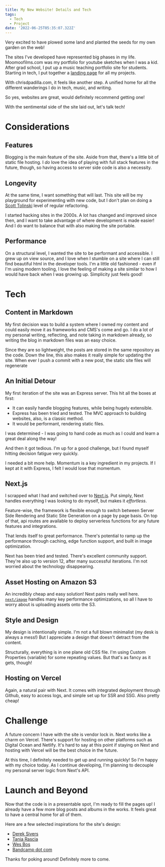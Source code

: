 ```yaml
---
title: My New Website! Details and Tech
tags:
  - Tech
  - Project
date: '2022-06-25T05:35:07.322Z'
---
```


Very excited to have plowed some land and planted the seeds for my own garden on the web!

The sites I've developed have represented big phases in my life. Moomoofilms.com was my portfolio for youtube sketches when I was a kid. After grad school, I put up a music teaching portfolio site for students. Starting in tech, I put together a [landing page](chrispadilla.dev) for all my projects.

With chrisdpadilla.com, it feels like another step. A unified home for all the different wanderings I do in tech, music, and writing.

So yes, websites are great, would definitely recommend getting one!

With the sentimental side of the site laid out, let's talk tech!

# Considerations

## Features

Blogging is the main feature of the site. Aside from that, there's a little bit of static file hosting. I _do_ love the idea of playing with full stack features in the future, though, so having access to server side code is also a necessity.

## Longevity

At the same time, I want something that will last. This site will be my playground for experimenting with new code, but I don't plan on doing a [Scott Tolinski](https://scotttolinski.com/) level of regular refactoring.

I started hacking sites in the 2000s. A lot has changed and improved since then, and I want to take advantage of where development is made easier! And I do want to balance that with also making the site portable.

## Performance

On a structural level, I wanted the site to be performant and accessible. I grew up on view source, and I love when I stumble on a site where I can still find beautiful html in the developer tools. I'm a little old fashioned - even if I'm using modern tooling, I love the feeling of making a site similar to how I would have back when I was growing up. Simplicity just feels good!

# Tech

## Content in Markdown

My first decision was to build a system where I owned my content and could easily move it as frameworks and CMS's come and go. I do a lot of my personal writing, reflecting, and note taking in markdown already, so writing the blog in markdown files was an easy choice.

Since they are so lightweight, the posts are stored in the same repository as the code. Down the line, this also makes it really simple for updating the site. When ever I push a commit with a new post, the static site files will regenerate

## An Initial Detour

My first iteration of the site was an Express server. This hit all the boxes at first:

- It can easily handle blogging features, while being hugely extensible.
- Express has been tried and tested. The MVC approach to building websites, also, is a classic method.
- It would be performant, rendering static files.

I was determined - I was going to hand code as much as I could and learn a great deal along the way!

And then it got tedious. I'm up for a good challenge, but I found myself hitting decision fatigue very quickly.

I needed a bit more help. Momentum is a key ingredient in my projects. If I kept at it with Express, I felt I would lose that momentum.

## Next.js

I scrapped what I had and switched over to [Next.js](https://nextjs.org/). Put simply, Next handles everything I was looking to do myself, but makes it _effortless_.

Feature-wise, the framework is flexible enough to switch between Server Side Rendering and Static Site Generation on a page by page basis. On top of that, api routes are available to deploy serverless functions for any future features and integrations.

That lends itself to great performance. There's potential to ramp up the performance through caching, edge function support, and built in image optimization.

Next has been tried and tested. There's excellent community support. They're also up to version 12, after many successful iterations. I'm not worried about the technology disappearing.

## Asset Hosting on Amazon S3

An incredibly cheap and easy solution! Next pairs really well here. [`next/image`](https://nextjs.org/docs/basic-features/image-optimization) handles many key performance optimizations, so all I have to worry about is uploading assets onto the S3.

## Style and Design

My design is intentionally simple. I'm not a full blown minimalist (my desk is always a mess!) But I appreciate a design that doesn't detract from the content.

Structurally, everything is in one plane old CSS file. I'm using Custom Properties (variable) for some repeating values. But that's as fancy as it gets, though!

## Hosting on Vercel

Again, a natural pair with Next. It comes with integrated deployment through Github, easy to access logs, and simple set up for SSR and SSG. Also pretty cheap!

# Challenge

A future concern I have with the site is vendor lock in. Next works like a charm on Vercel. There's support for hosting on other platforms such as Digital Ocean and Netlify. It's hard to say at this point if staying on Next and hosting with Vercel will be the best choice in the future.

At this time, I definitely needed to get up and running quickly! So I'm happy with my choice today. As I continue developing, I'm planning to decouple my personal server logic from Next's API.

# Launch and Beyond

Now that the code is in a presentable spot, I'm ready to fill the pages up! I already have a few more blog posts and albums in the works. It feels great to have a central home for all of them.

Here are a few selected inspirations for the site's design:

- [Derek Sivers](https://sive.rs/)
- [Tania Rascia](https://www.taniarascia.com/)
- [Wes Bos](https://wesbos.com/)
- [Bandcamp dot com](https://bandcamp.com/)

Thanks for poking around! Definitely more to come.
